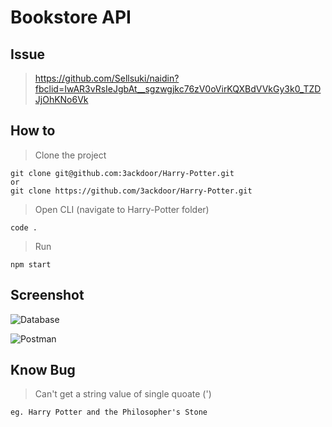 # Bookstore API

## Issue
> https://github.com/Sellsuki/naidin?fbclid=IwAR3vRsIeJgbAt__sgzwgjkc76zV0oVirKQXBdVVkGy3k0_TZDJjOhKNo6Vk

## How to

> Clone the project

```
git clone git@github.com:3ackdoor/Harry-Potter.git
or
git clone https://github.com/3ackdoor/Harry-Potter.git
```

> Open CLI (navigate to Harry-Potter folder)

```
code .
```

> Run

```
npm start
```
## Screenshot
![Database](https://user-images.githubusercontent.com/18029014/72514463-376c4300-3881-11ea-83c4-a97f5a8df64c.png)

![Postman](https://user-images.githubusercontent.com/18029014/72515307-40a9df80-3882-11ea-8b71-b7f8a3e87aba.png)
## Know Bug

> Can't get a string value of single quoate (')

```
eg. Harry Potter and the Philosopher's Stone
```
